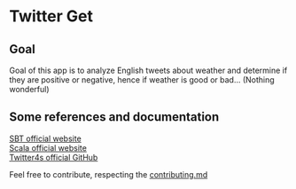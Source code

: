 # Twitter Get

## Goal

Goal of this app is to analyze English tweets about weather and determine if they are
positive or negative, hence if weather is good or bad...
(Nothing wonderful)

## Some references and documentation 
 
[SBT official website](http://www.scala-sbt.org/0.13/docs/Getting-Started.html)  
[Scala official website](https://www.scala-lang.org/)  
[Twitter4s official GitHub](https://github.com/DanielaSfregola/twitter4s)


Feel free to contribute, respecting the [contributing.md](https://github.com/Jsnarf/Twitter_Get/blob/master/CONTRIBUTING.md)
